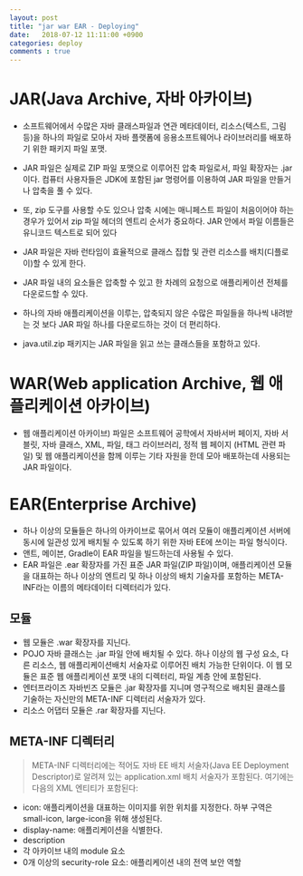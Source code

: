 ```yaml
---
layout: post
title: "jar war EAR - Deploying"
date:   2018-07-12 11:11:00 +0900
categories: deploy
comments : true
---
```


# JAR(Java Archive, 자바 아카이브)

* 소프트웨어에서 수많은 자바 클래스파일과 연관 메타데이터, 리소스(텍스트, 그림 등)을 하나의 파일로 모아서 자바 플랫폼에 응용소프트웨어나 라이브러리를 배포하기 위한 패키지 파일 포맷.

* JAR 파일은 실제로 ZIP 파일 포맷으로 이루어진 압축 파일로서, 파일 확장자는 .jar이다. 컴퓨터 사용자들은 JDK에 포함된 jar 명령어를 이용하여 JAR 파일을 만들거나 압축을 풀 수 있다.
* 또, zip 도구를 사용할 수도 있으나 압축 시에는 매니페스트 파일이 처음이어야 하는 경우가 있어서 zip 파일 헤더의 엔트리 순서가 중요하다. JAR 안에서 파일 이름들은 유니코드 텍스트로 되어 있다
* JAR 파일은 자바 런타임이 효율적으로 클래스 집합 및 관련 리소스를 배치(디플로이)할 수 있게 한다.
* JAR 파일 내의 요소들은 압축할 수 있고 한 차례의 요청으로 애플리케이션 전체를 다운로드할 수 있다.
* 하나의 자바 애플리케이션을 이루는, 압축되지 않은 수많은 파일들을 하나씩 내려받는 것 보다 JAR 파일 하나를 다운로드하는 것이 더 편리하다. 
* java.util.zip 패키지는 JAR 파일을 읽고 쓰는 클래스들을 포함하고 있다.

# WAR(Web application Archive, 웹 애플리케이션 아카이브)

* 웹 애플리케이션 아카이브) 파일은 소프트웨어 공학에서 자바서버 페이지, 자바 서블릿, 자바 클래스, XML, 파일, 태그 라이브러리, 정적 웹 페이지 (HTML 관련 파일) 및 웹 애플리케이션을 함께 이루는 기타 자원을 한데 모아 배포하는데 사용되는 JAR 파일이다.
 
# EAR(Enterprise Archive)

* 하나 이상의 모듈들은 하나의 아카이브로 묶어서 여러 모듈이 애플리케이션 서버에 동시에 일관성 있게 배치될 수 있도록 하기 위한 자바 EE에 쓰이는 파일 형식이다.
* 앤트, 메이븐, Gradle이 EAR 파일을 빌드하는데 사용될 수 있다.
* EAR 파일은 .ear 확장자를 가진 표준 JAR 파일(ZIP 파일)이며, 애플리케이션 모듈을 대표하는 하나 이상의 엔트리 및 하나 이상의 배치 기술자를 포함하는 META-INF라는 이름의 메타데이터 디렉터리가 있다.
 
## 모듈
 
+ 웹 모듈은 .war 확장자를 지닌다.
+ POJO 자바 클래스는 .jar 파일 안에 배치될 수 있다. 하나 이상의 웹 구성 요소, 다른 리소스, 웹 애플리케이션배치 서술자로 이루어진 배치 가능한 단위이다. 이 웹 모듈은 표준 웹 애플리케이션 포맷 내의 디렉터리, 파일 계층 안에 포함된다.
+ 엔터프라이즈 자바빈즈 모듈은 .jar 확장자를 지니며 영구적으로 배치된 클래스를 기술하는 자신만의 META-INF 디렉터리 서술자가 있다.
+ 리소스 어댑터 모듈은 .rar 확장자를 지닌다.

## META-INF 디렉터리

 > META-INF 디렉터리에는 적어도 자바 EE 배치 서술자(Java EE Deployment Descriptor)로 알려져 있는 application.xml 배치 서술자가 포함된다. 여기에는 다음의 XML 엔티티가 포함된다:
+ icon: 애플리케이션을 대표하는 이미지를 위한 위치를 지정한다. 하부 구역은 small-icon, large-icon을 위해 생성된다.
+ display-name: 애플리케이션을 식별한다.
+ description
+ 각 아카이브 내의 module 요소
+ 0개 이상의 security-role 요소: 애플리케이션 내의 전역 보안 역할
